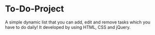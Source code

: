 # To-Do-Project
A simple dynamic list that you can add, edit and remove tasks which you have to do daily! It developed by using HTML, CSS and jQuery. 

